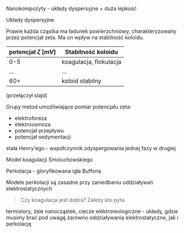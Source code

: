 Nanokompozyty - układy dyspersyjne + duża lepkość

Układy dyspersyjne

Prawie każda cząstka ma ładunek powierzchniowy, charakteryzowany przez potencjał zeta. Ma on wpływ na stabilność koloidu.

|potencjał $\zeta\ [mV]$| Stabilność koloidu|
|-|-|
|0-5| koagulacja, flokulacja|
|...|...|
|60+| koloid stabilny|

(przełączył slajd)

Grupy metod umożliwiające pomiar potencjału zeta:

- elektroforeza
- elektroosmoza
- potencjał przepływu
- potencjał sedymentacji

stała Henry'ego - współczynnik zdyspergowania jednej fazy w drugiej

Model koagulacji Smoluchowskiego

Perkolacja - gloryfikowana igła Buffona

Modele perkolacji są zasadne przy zaniedbaniu oddziaływań elektrostatycznych

> Czy koagulacja jest dobra? Zależy kto pyta.

termistory, żele nanocząstek, ciecze elektroreologiczne - układy, gdzie musimy brać pod uwagę zarówno oddziaływania elektrostatyczne, jak i perkolację

